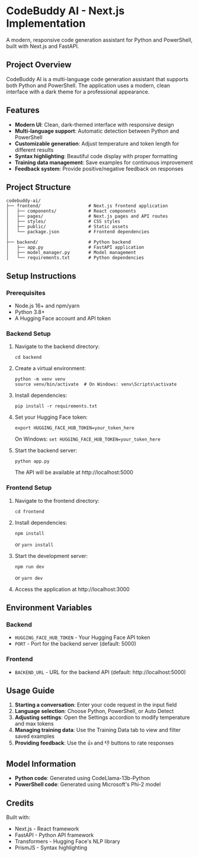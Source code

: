 # CodeBuddy AI - Next.js Implementation

A modern, responsive code generation assistant for Python and PowerShell, built with Next.js and FastAPI.

## Project Overview

CodeBuddy AI is a multi-language code generation assistant that supports both Python and PowerShell. The application uses a modern, clean interface with a dark theme for a professional appearance.

## Features

- **Modern UI**: Clean, dark-themed interface with responsive design
- **Multi-language support**: Automatic detection between Python and PowerShell
- **Customizable generation**: Adjust temperature and token length for different results
- **Syntax highlighting**: Beautiful code display with proper formatting
- **Training data management**: Save examples for continuous improvement
- **Feedback system**: Provide positive/negative feedback on responses

## Project Structure

```
codebuddy-ai/
├── frontend/                  # Next.js frontend application
│   ├── components/            # React components
│   ├── pages/                 # Next.js pages and API routes
│   ├── styles/                # CSS styles
│   ├── public/                # Static assets
│   └── package.json           # Frontend dependencies
│
├── backend/                   # Python backend
│   ├── app.py                 # FastAPI application
│   ├── model_manager.py       # Model management
│   └── requirements.txt       # Python dependencies
```

## Setup Instructions

### Prerequisites

- Node.js 16+ and npm/yarn
- Python 3.8+
- A Hugging Face account and API token

### Backend Setup

1. Navigate to the backend directory:
   ```
   cd backend
   ```

2. Create a virtual environment:
   ```
   python -m venv venv
   source venv/bin/activate  # On Windows: venv\Scripts\activate
   ```

3. Install dependencies:
   ```
   pip install -r requirements.txt
   ```

4. Set your Hugging Face token:
   ```
   export HUGGING_FACE_HUB_TOKEN=your_token_here
   ```
   On Windows: `set HUGGING_FACE_HUB_TOKEN=your_token_here`

5. Start the backend server:
   ```
   python app.py
   ```
   The API will be available at http://localhost:5000

### Frontend Setup

1. Navigate to the frontend directory:
   ```
   cd frontend
   ```

2. Install dependencies:
   ```
   npm install
   ```
   or `yarn install`

3. Start the development server:
   ```
   npm run dev
   ```
   or `yarn dev`

4. Access the application at http://localhost:3000

## Environment Variables

### Backend
- `HUGGING_FACE_HUB_TOKEN` - Your Hugging Face API token
- `PORT` - Port for the backend server (default: 5000)

### Frontend
- `BACKEND_URL` - URL for the backend API (default: http://localhost:5000)

## Usage Guide

1. **Starting a conversation**: Enter your code request in the input field
2. **Language selection**: Choose Python, PowerShell, or Auto Detect
3. **Adjusting settings**: Open the Settings accordion to modify temperature and max tokens
4. **Managing training data**: Use the Training Data tab to view and filter saved examples
5. **Providing feedback**: Use the 👍 and 👎 buttons to rate responses

## Model Information

- **Python code**: Generated using CodeLlama-13b-Python
- **PowerShell code**: Generated using Microsoft's Phi-2 model

## Credits

Built with:
- Next.js - React framework
- FastAPI - Python API framework
- Transformers - Hugging Face's NLP library
- PrismJS - Syntax highlighting
